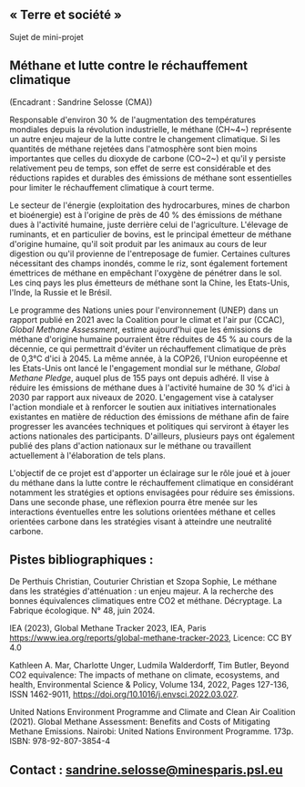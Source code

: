 ## « Terre et société »

Sujet de mini-projet

## Méthane et lutte contre le réchauffement climatique

(Encadrant : Sandrine Selosse (CMA))

Responsable d\'environ 30 % de l\'augmentation des températures
mondiales depuis la révolution industrielle, le méthane (CH~4~)
représente un autre enjeu majeur de la lutte contre le changement
climatique. Si les quantités de méthane rejetées dans l\'atmosphère sont
bien moins importantes que celles du dioxyde de carbone (CO~2~) et qu'il
y persiste relativement peu de temps, son effet de serre est
considérable et des réductions rapides et durables des émissions de
méthane sont essentielles pour limiter le réchauffement climatique à
court terme.

Le secteur de l\'énergie (exploitation des hydrocarbures, mines de
charbon et bioénergie) est à l\'origine de près de 40 % des émissions de
méthane dues à l\'activité humaine, juste derrière celui de
l'agriculture. L\'élevage de ruminants, et en particulier de bovins, est
le principal émetteur de méthane d\'origine humaine, qu\'il soit produit
par les animaux au cours de leur digestion ou qu\'il provienne de
l\'entreposage de fumier. Certaines cultures nécessitant des champs
inondés, comme le riz, sont également fortement émettrices de méthane en
empêchant l\'oxygène de pénétrer dans le sol. Les cinq pays les plus
émetteurs de méthane sont la Chine, les Etats-Unis, l'Inde, la Russie et
le Brésil.

Le programme des Nations unies pour l\'environnement (UNEP) dans un
rapport publié en 2021 avec la Coalition pour le climat et l'air pur
(CCAC), *Global Methane Assessment*, estime aujourd\'hui que les
émissions de méthane d\'origine humaine pourraient être réduites de 45 %
au cours de la décennie, ce qui permettrait d\'éviter un réchauffement
climatique de près de 0,3°C d\'ici à 2045. La même année, à la COP26,
l'Union européenne et les Etats-Unis ont lancé le l\'engagement mondial
sur le méthane, *Global Methane Pledge*, auquel plus de 155 pays ont
depuis adhéré. Il vise à réduire les émissions de méthane dues à
l\'activité humaine de 30 % d\'ici à 2030 par rapport aux niveaux de
2020. L\'engagement vise à catalyser l\'action mondiale et à renforcer
le soutien aux initiatives internationales existantes en matière de
réduction des émissions de méthane afin de faire progresser les avancées
techniques et politiques qui serviront à étayer les actions nationales
des participants. D'ailleurs, plusieurs pays ont également publié des
plans d\'action nationaux sur le méthane ou travaillent actuellement à
l\'élaboration de tels plans.

L'objectif de ce projet est d'apporter un éclairage sur le rôle joué et
à jouer du méthane dans la lutte contre le réchauffement climatique en
considérant notamment les stratégies et options envisagées pour réduire
ses émissions. Dans une seconde phase, une réflexion pourra être menée
sur les interactions éventuelles entre les solutions orientées méthane
et celles orientées carbone dans les stratégies visant à atteindre une
neutralité carbone.

## Pistes bibliographiques :

De Perthuis Christian, Couturier Christian et Szopa Sophie, Le méthane
dans les stratégies d'atténuation : un enjeu majeur. A la recherche des
bonnes équivalences climatiques entre CO2 et méthane. Décryptage. La
Fabrique écologique. N° 48, juin 2024.

IEA (2023), Global Methane Tracker 2023, IEA, Paris
https://www.iea.org/reports/global-methane-tracker-2023, Licence: CC BY
4.0

Kathleen A. Mar, Charlotte Unger, Ludmila Walderdorff, Tim Butler,
Beyond CO2 equivalence: The impacts of methane on climate, ecosystems,
and health, Environmental Science & Policy, Volume 134, 2022, Pages
127-136, ISSN 1462-9011, https://doi.org/10.1016/j.envsci.2022.03.027.

United Nations Environment Programme and Climate and Clean Air Coalition
(2021). Global Methane Assessment: Benefits and Costs of Mitigating
Methane Emissions. Nairobi: United Nations Environment Programme. 173p.
ISBN: 978-92-807-3854-4

## Contact : sandrine.selosse@minesparis.psl.eu
